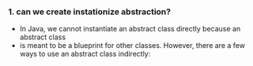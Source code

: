 ### 1. can we create instationize abstraction?
- In Java, we cannot instantiate an abstract class directly because an abstract class
-  is meant to be a blueprint for other classes. However, there are a few ways to use an abstract class indirectly:

